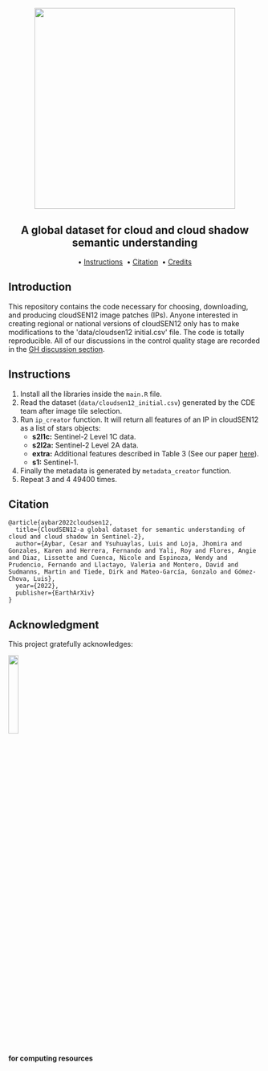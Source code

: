 <h1 align="center">
  <br>
  <img src=https://user-images.githubusercontent.com/54723897/113879941-4e1af480-97bb-11eb-83f3-e0ec8772b7c4.gif width=400px>
  <br>    
</h1>

<h2 align="center">A global dataset for cloud and cloud shadow semantic understanding</h2>

<p align="center">  
  •
  <a href="#instructions">Instructions</a> &nbsp;•
  <a href="#citation">Citation</a> &nbsp;•
  <a href="#credits">Credits</a>  
</p>

## Introduction

This repository contains the code necessary for choosing, downloading, and producing cloudSEN12 image patches (IPs). Anyone interested in creating regional or national versions of cloudSEN12 only has to make modifications to the 'data/cloudsen12 initial.csv' file. The code is totally reproducible. All of our discussions in the control quality stage are recorded in the [GH discussion section](https://github.com/cloudsen12/dataset/discussions).

## Instructions

1) Install all the libraries inside the `main.R` file.
2) Read the dataset (`data/cloudsen12_initial.csv`) generated by the CDE team after image tile selection.
3) Run `ip_creator` function. It will return all features of an IP in cloudSEN12 as a list of stars objects:
    - **s2l1c:** Sentinel-2 Level 1C data.
    - **s2l2a:** Sentinel-2 Level 2A data.
    - **extra:** Additional features described in Table 3 (See our paper [here]()).
    - **s1:** Sentinel-1.
6) Finally the metadata is generated by `metadata_creator` function.
7) Repeat 3 and 4 49400 times.

## Citation 

```
@article{aybar2022cloudsen12,
  title={CloudSEN12-a global dataset for semantic understanding of cloud and cloud shadow in Sentinel-2},
  author={Aybar, Cesar and Ysuhuaylas, Luis and Loja, Jhomira and Gonzales, Karen and Herrera, Fernando and Yali, Roy and Flores, Angie and Diaz, Lissette and Cuenca, Nicole and Espinoza, Wendy and Prudencio, Fernando and Llactayo, Valeria and Montero, David and Sudmanns, Martin and Tiede, Dirk and Mateo-García, Gonzalo and Gómez-Chova, Luis},
  year={2022},
  publisher={EarthArXiv}
}
```
	
## Acknowledgment

This project gratefully acknowledges:

<img src=https://user-images.githubusercontent.com/16768318/153642319-9bb91ef6-a400-47ff-a080-9b4406390153.svg width=20%>

**for computing resources**
